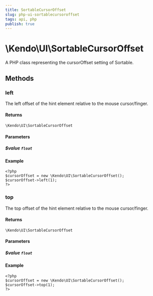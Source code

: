 ```yaml
---
title: SortableCursorOffset
slug: php-ui-sortablecursoroffset
tags: api, php
publish: true
---
```


# \Kendo\UI\SortableCursorOffset

A PHP class representing the cursorOffset setting of Sortable.


## Methods

### left
The left offset of the hint element relative to the mouse cursor/finger.

#### Returns
`\Kendo\UI\SortableCursorOffset`

#### Parameters

##### $value `float`



#### Example 
    <?php
    $cursorOffset = new \Kendo\UI\SortableCursorOffset();
    $cursorOffset->left(1);
    ?>

### top
The top offset of the hint element relative to the mouse cursor/finger.

#### Returns
`\Kendo\UI\SortableCursorOffset`

#### Parameters

##### $value `float`



#### Example 
    <?php
    $cursorOffset = new \Kendo\UI\SortableCursorOffset();
    $cursorOffset->top(1);
    ?>

